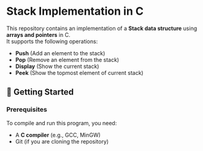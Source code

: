 # Stack Implementation in C

This repository contains an implementation of a **Stack data structure** using **arrays and pointers** in C.  
It supports the following operations:
- **Push** (Add an element to the stack)
- **Pop** (Remove an element from the stack)
- **Display** (Show the current stack)
- **Peek** (Show the topmost element of current stack)

## 🚀 Getting Started

### **Prerequisites**
To compile and run this program, you need:
- A **C compiler** (e.g., GCC, MinGW)
- Git (if you are cloning the repository)

